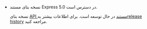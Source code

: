 <ul>
  <li>
    <p class="announcement-title">نسخه بتای مستند Express 5.0 در دسترس است.</p>
    <p markdown="1">
     نسخه بتای <a href="{{ page.lang }}/5x/api.html">API مستند</a> در حال توسعه است. برای اطلاعات بیشتر به<a href="https://github.com/expressjs/express/blob/5.0/History.md">release history</a> مراجعه کنید.
    </p>
  </li>
</ul>
